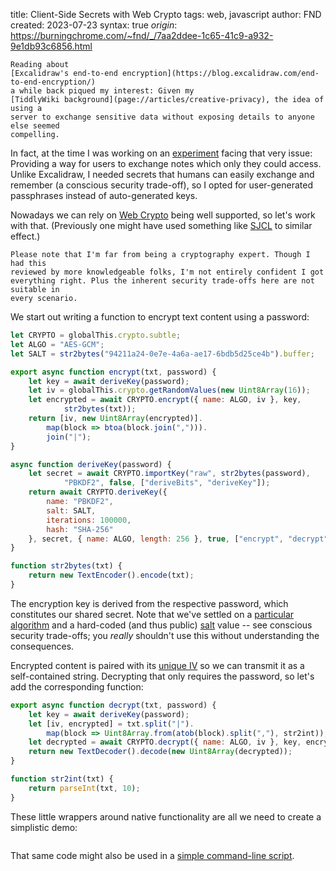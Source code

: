 title: Client-Side Secrets with Web Crypto
tags: web, javascript
author: FND
created: 2023-07-23
syntax: true
_origin_: https://burningchrome.com/~fnd/_/7aa2ddee-1c65-41c9-a932-9e1db93c6856.html

```intro
Reading about
[Excalidraw's end-to-end encryption](https://blog.excalidraw.com/end-to-end-encryption/)
a while back piqued my interest: Given my
[TiddlyWiki background](page://articles/creative-privacy), the idea of using a
server to exchange sensitive data without exposing details to anyone else seemed
compelling.
```

In fact, at the time I was working on an
[experiment](https://github.com/Jermolene/TiddlyWiki5/discussions/5568#discussioncomment-568504)
facing that very issue: Providing a way for users to exchange notes which only
they could access. Unlike Excalidraw, I needed secrets that humans can easily
exchange and remember (a conscious security trade-off), so I opted for
user-generated passphrases instead of auto-generated keys.

Nowadays we can rely on
[Web Crypto](https://developer.mozilla.org/en-US/docs/Web/API/Web_Crypto_API)
being well supported, so let's work with that. (Previously one might have used
something like [SJCL](https://bitwiseshiftleft.github.io/) to similar effect.)

```infobox
Please note that I'm far from being a cryptography expert. Though I had this
reviewed by more knowledgeable folks, I'm not entirely confident I got
everything right. Plus the inherent security trade-offs here are not suitable in
every scenario.
```

We start out writing a function to encrypt text content using a password:

```javascript
let CRYPTO = globalThis.crypto.subtle;
let ALGO = "AES-GCM";
let SALT = str2bytes("94211a24-0e7e-4a6a-ae17-6bdb5d25ce4b").buffer;

export async function encrypt(txt, password) {
    let key = await deriveKey(password);
    let iv = globalThis.crypto.getRandomValues(new Uint8Array(16));
    let encrypted = await CRYPTO.encrypt({ name: ALGO, iv }, key,
            str2bytes(txt));
    return [iv, new Uint8Array(encrypted)].
        map(block => btoa(block.join(","))).
        join("|");
}

async function deriveKey(password) {
    let secret = await CRYPTO.importKey("raw", str2bytes(password),
            "PBKDF2", false, ["deriveBits", "deriveKey"]);
    return await CRYPTO.deriveKey({
        name: "PBKDF2",
        salt: SALT,
        iterations: 100000,
        hash: "SHA-256"
    }, secret, { name: ALGO, length: 256 }, true, ["encrypt", "decrypt"]);
}

function str2bytes(txt) {
    return new TextEncoder().encode(txt);
}
```

The encryption key is derived from the respective password, which constitutes
our shared secret. Note that we've settled on a
[particular algorithm](https://en.wikipedia.org/wiki/AES-GCM) and a hard-coded
(and thus public) [salt](https://en.wikipedia.org/wiki/Salt_%28cryptography%29)
value -- see conscious security trade-offs; you _really_ shouldn't use this
without understanding the consequences.

Encrypted content is paired with its
[unique IV](https://crypto.stackexchange.com/questions/26790/how-bad-it-is-using-the-same-iv-twice-with-aes-gcm)
so we can transmit it as a self-contained string. Decrypting that only requires
the password, so let's add the corresponding function:

```javascript
export async function decrypt(txt, password) {
    let key = await deriveKey(password);
    let [iv, encrypted] = txt.split("|").
        map(block => Uint8Array.from(atob(block).split(","), str2int));
    let decrypted = await CRYPTO.decrypt({ name: ALGO, iv }, key, encrypted);
    return new TextDecoder().decode(new Uint8Array(decrypted));
}

function str2int(txt) {
    return parseInt(txt, 10);
}
```

These little wrappers around native functionality are all we need to create a
simplistic demo:

```embed uri=./demo.html resize
```

That same code might also be used in a [simple command-line script](./cli.js).
